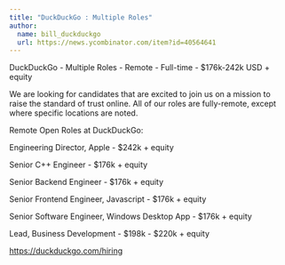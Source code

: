 ```yaml
---
title: "DuckDuckGo : Multiple Roles"
author:
  name: bill_duckduckgo
  url: https://news.ycombinator.com/item?id=40564641
---
```

DuckDuckGo - Multiple Roles - Remote - Full-time - $176k-242k USD + equity

We are looking for candidates that are excited to join us on a mission to raise the standard of trust online. All of our roles are fully-remote, except where specific locations are noted.

Remote Open Roles at DuckDuckGo:

Engineering Director, Apple - $242k + equity

Senior C++ Engineer - $176k + equity

Senior Backend Engineer - $176k + equity

Senior Frontend Engineer, Javascript - $176k + equity

Senior Software Engineer, Windows Desktop App - $176k + equity

Lead, Business Development - $198k - $220k + equity

<a href="https:&#x2F;&#x2F;duckduckgo.com&#x2F;hiring" rel="nofollow">https:&#x2F;&#x2F;duckduckgo.com&#x2F;hiring</a>
